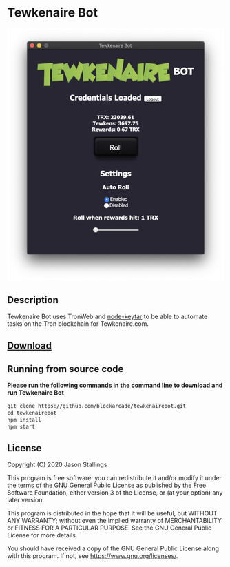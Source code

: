 # Tewkenaire Bot

![](./screenshot.png)

## Description

Tewkenaire Bot uses TronWeb and [node-keytar](https://github.com/atom/node-keytar) to be able to automate tasks on the Tron blockchain for Tewkenaire.com.

## [Download](https://github.com/blockarcade/tewkenairebot/releases/latest)

## Running from source code

**Please run the following commands in the command line to download and run Tewkenaire Bot**

```
git clone https://github.com/blockarcade/tewkenairebot.git
cd tewkenairebot
npm install
npm start
```

## License 

Copyright (C) 2020  Jason Stallings

This program is free software: you can redistribute it and/or modify
it under the terms of the GNU General Public License as published by
the Free Software Foundation, either version 3 of the License, or
(at your option) any later version.

This program is distributed in the hope that it will be useful,
but WITHOUT ANY WARRANTY; without even the implied warranty of
MERCHANTABILITY or FITNESS FOR A PARTICULAR PURPOSE.  See the
GNU General Public License for more details.

You should have received a copy of the GNU General Public License
along with this program.  If not, see <https://www.gnu.org/licenses/>.
